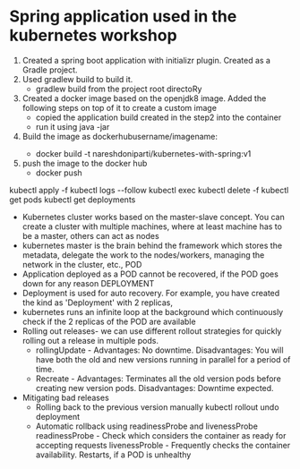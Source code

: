# Spring application used in the kubernetes workshop
1. Created a spring boot application with initializr plugin. Created as a Gradle project.
2. Used gradlew build to build it.
    - gradlew build from the project root directoRy
3. Created a docker image based on the openjdk8 image.
Added the following steps on top of it to create a custom image   
    - copied the application build created in the step2 into the container
    - run it using java -jar
4. Build the image as dockerhubusername/imagename:<tag or version>
   - docker build -t nareshdoniparti/kubernetes-with-spring:v1
5. push the image to the docker hub
   - docker push <image name>

kubectl apply -f <yaml file>
kubectl logs --follow <pod name>
kubectl exec <pod name> <linux command>
kubectl delete -f <yaml file>
kubectl get pods
kubectl get deployments

- Kubernetes cluster works based on the master-slave concept. You can create a cluster with multiple machines, 
where at least machine has to be a master, others can act as nodes
- kubernetes master is the brain behind the framework which stores the metadata, delegate the work to the nodes/workers, 
  managing the network in the cluster, etc.,
POD
- Application deployed as a POD cannot be recovered, if the POD goes down for any reason
DEPLOYMENT  
- Deployment is used for auto recovery. For example, you have created the kind as 'Deployment' with 2 replicas,
- kubernetes runs an infinite loop at the background which continuously check if the 2 replicas of the POD are available
- Rolling out releases- we can use different rollout strategies for quickly rolling out a release in multiple pods.
   - rollingUpdate - Advantages: No downtime. Disadvantages: You will have both the old and new versions running in parallel for a period of time.  
   - Recreate - Advantages: Terminates all the old version pods before creating new version pods. Disadvantages: Downtime expected.
- Mitigating bad releases 
     - Rolling back to the previous version manually
         kubectl rollout undo deployment <deployment name>
     - Automatic rollback using readinessProbe and livenessProbe
       readinessProbe - Check which considers the container as ready for accepting requests
       livenessProble - Frequently checks the container availability. Restarts, if a POD is unhealthy

  
